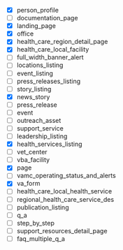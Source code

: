 - [x] person_profile
- [ ] documentation_page
- [x] landing_page
- [x] office
- [x] health_care_region_detail_page
- [x] health_care_local_facility
- [ ] full_width_banner_alert
- [ ] locations_listing
- [ ] event_listing
- [ ] press_releases_listing
- [ ] story_listing
- [x] news_story
- [ ] press_release
- [ ] event
- [ ] outreach_asset
- [ ] support_service
- [ ] leadership_listing
- [x] health_services_listing
- [ ] vet_center
- [ ] vba_facility
- [x] page
- [ ] vamc_operating_status_and_alerts
- [x] va_form
- [ ] health_care_local_health_service
- [ ] regional_health_care_service_des
- [ ] publication_listing
- [ ] q_a
- [ ] step_by_step
- [ ] support_resources_detail_page
- [ ] faq_multiple_q_a
